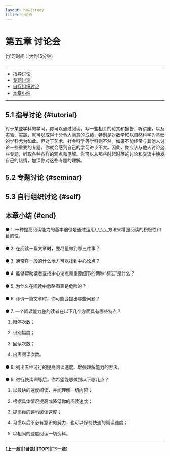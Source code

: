 ```yaml
---
layout: how2study
title: 讨论会
---
```


# 第五章 讨论会

(学习时间：大约15分钟)

<h4 id="top"></h4>

***

*   [指导讨论](#tutorial)
*   [专题讨论](#seminar)
*   [自行组织讨论](#self)
*   [本章小结](#end)

***

## 5.1 指导讨论 {#tutorial}

对于某些学科的学习，你可以通过阅读，写一些相关的论文和报告，听讲座，以及实验、实践，就可以取得十分令人满意的成绩，特别是对数学和以自然科学为基础的学科尤为如此。但对于艺术、社会科学等学科则不然。如果不能经常与其他人讨论一些重要的专题，你就会感到自己的学习进步不大。因此，你应该与他人讨论这些专题，听取各种各样的观点和见解。你可以从那些时起时落的讨论和交流中焕发自己的热情，加深你对这些专题的理解。



## 5.2 专题讨论 {#seminar}

## 5.3 自行组织讨论 {#self}

## 本章小结 {#end}

<h4 id="asw24"></h4>
● 1. 一种提高阅读能力的基本途径是通过运用<a onclick="alert('SQ3R')">\_\_\_\_</a>方法来增强阅读的积极性和目的性。

<h4 id="asw25"></h4>
● 2. 在阅读一篇文章时，要尽量做到<a onclick="alert('找出中心论点，确定重要细节，评价作者观点。')">哪三件事</a>？

<h4 id="asw26"></h4>
● 3. 通常在一段的<a onclick="alert('第一句或最后一句')">什么地方</a>可以找到中心论点？

<h4 id="asw27"></h4>
● 4. 能够帮助读者查找中心论点和重要细节的两种“标志”<a onclick="alert('黑体字、下划线等直观标志和过渡、转折等词汇标志')">是什么</a>？

<h4 id="asw28"></h4>
● 5. <a onclick="alert('图表中可能包含文字部分没有表述的中心论点和没有展开的重要细节。')">为什么</a>在阅读中忽略图表是危险的？

<h4 id="asw29"></h4>
● 6. 评价一篇文章时，你可能会提出<a onclick="alert('“这个说法怎么证明？”这可能是你必须要思考的问题，除此之外，还有4.1.3中提到的更多问题，以及你自己想到的其它问题。')">哪些问题</a>？

<h4 id="asw30"></h4>
● 7. 一个阅读能力差的读者在以下<a onclick="alert('多，小，多，多')">几个方面</a>具有哪些特点？

1. 眼停次数；

2. 识别幅度；

3. 回读次数；

4. 出声阅读次数。

<h4 id="asw31"></h4>
● 8. <a onclick="alert('改善学习环境，不要出声，练习快速阅读，掌握思维单位，扩大词汇量等。')">列出五种可行的提高阅读速度、增强理解能力的方法</a>。

<h4 id="asw32"></h4>
● 9. 进行快读训练后，你希望能够做到以下<a onclick="alert('2和3')">哪几点</a>？

1. 以最快的速度阅读，并能理解一切内容；

2. 根据具体情况提高或降低你的阅读速度；

3. 提高你的评均阅读速度；

4. 习惯以后不必有意识的努力，也可以保持快速的阅读速度；

5. 以相同的速度阅读一切资料。

***

**[[上一章][pre]]**\|**[[目录][content]]**\|**[[TOP](#top)]**\|**[[下一章][next]]**

[pre]: how2study_4.html '第四章 提高阅读能力'

[content]: how2study.html '目录'

[next]: how2study_6.html '第六章 记笔记'

